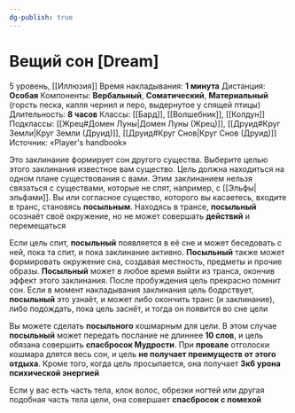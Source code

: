 ```yaml
---
dg-publish: true
---
```

# Вещий сон [Dream]
5 уровень, [[Иллюзия]]
Время накладывания: **1 минута**
Дистанция: **Особая**
Компоненты: **Вербальный**, **Соматический**, **Материальный** (горсть песка, капля чернил и перо, выдернутое у спящей птицы)
Длительность: **8 часов**
Классы: [[Бард]], [[Волшебник]], [[Колдун]]
Подклассы: [[Жрец#Домен Луны|Домен Луны (Жрец)]], [[Друид#Круг Земли|Круг Земли (Друид)]], [[Друид#Круг Снов|Круг Снов (Друид)]]
Источник: «Player's handbook»

Это заклинание формирует сон другого существа. Выберите целью этого заклинания известное вам существо. Цель должна находиться на одном плане существования с вами. Этим заклинанием нельзя связаться с существами, которые не спят, например, с [[Эльфы|эльфами]]. Вы или согласное существо, которого вы касаетесь, входите в транс, становясь **посыльным**. Находясь в трансе, **посыльный** осознаёт своё окружение, но не может совершать **действий** и перемещаться

Если цель спит, **посыльный** появляется в её сне и может беседовать с ней, пока та спит, и пока заклинание активно. **Посыльный** также может формировать окружение сна, создавая местность, предметы и прочие образы. **Посыльный** может в любое время выйти из транса, окончив эффект этого заклинания. После пробуждения цель прекрасно помнит сон. Если в момент накладывания заклинания цель бодрствует, **посыльный** это узнаёт, и может либо окончить транс (и заклинание), либо подождать, пока цель заснёт, и тогда он появится во сне цели

Вы можете сделать **посыльного** кошмарным для цели. В этом случае **посыльный** может передать послание не длиннее **10 слов**, и цель обязана совершить **спасбросок Мудрости**. При **провале** отголоски кошмара длятся весь сон, и цель **не получает преимуществ от этого отдыха**. Кроме того, когда цель просыпается, она получает **3к6 урона психической энергией**

Если у вас есть часть тела, клок волос, обрезки ногтей или другая подобная часть тела цели, она совершает **спасбросок с помехой**